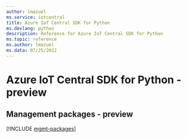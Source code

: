 ```yaml
---
author: lmazuel
ms.service: iotcentral
title: Azure IoT Central SDK for Python
ms.devlang: python
description: Reference for Azure IoT Central SDK for Python
ms.topic: reference
ms.author: lmazuel
ms.data: 07/25/2022
---
```

# Azure IoT Central SDK for Python - preview

## Management packages - preview
[!INCLUDE [mgmt-packages](iot-central-mgmt-index.md)]